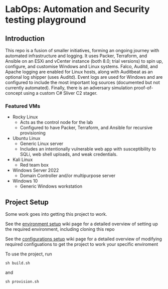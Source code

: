 # LabOps: Automation and Security testing playground

## Introduction

This repo is a fusion of smaller initiatives, forming an ongoing journey with automated infrastructure and logging. It uses Packer, Terraform, and Ansible on an ESXi and vCenter instance (both 8.0; trial versions) to spin up, configure, and customise Windows and Linux systems. Falco, Auditd, and Apache logging are enabled for Linux hosts, along with Auditbeat as an optional log shipper (uses Auditd). Event logs are used for Windows and are configured to include the most important log sources (documented but not currently automated). Finally, there is an adversary simulation proof-of-concept using a custom C# Sliver C2 stager.

### Featured VMs

* Rocky Linux
  * Acts as the control node for the lab
  * Configured to have Packer, Terraform, and Ansible for recursive provisioning
* Ubuntu Linux
  * Generic Linux server
  * Includes an intentionally vulnerable web app with susceptibility to SQLi, web shell uploads, and weak credentials.
* Kali Linux
  * Red team box
* Windows Server 2022
  * Domain Controller and/or multipurpose server
* Windows 10
  * Generic Windows workstation

## Project Setup

Some work goes into getting this project to work.

See the [environment setup](https://github.com/nakmuaycactus/LabOps/wiki/Environment-Setup) wiki page for a detailed overview of setting up the required environment, including cloning this repo

See the [configurations setup](https://github.com/nakmuaycactus/LabOps/wiki/Configuration-Setup) wiki page for a detailed overview of modifying required configuations to get the project to work your specific enviroment

To use the project, run 

    sh build.sh
    
and 

    sh provision.sh
